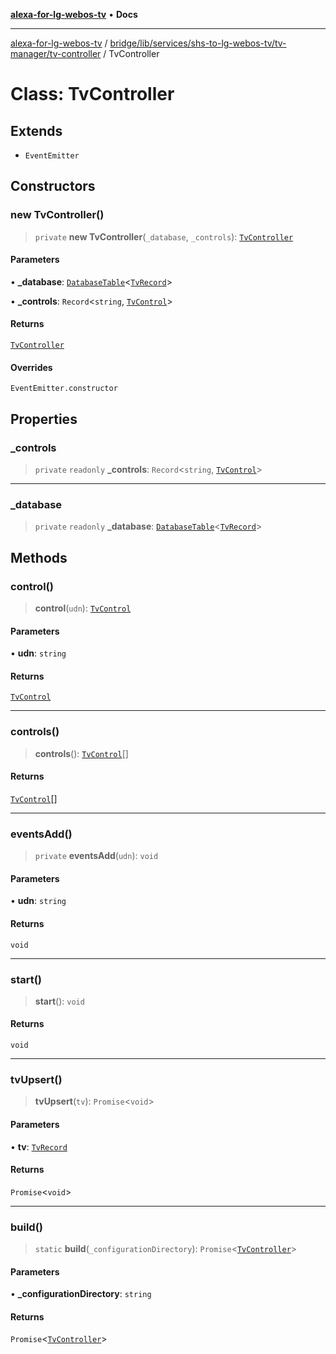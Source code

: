 [**alexa-for-lg-webos-tv**](../../../../../../../README.md) • **Docs**

***

[alexa-for-lg-webos-tv](../../../../../../../modules.md) / [bridge/lib/services/shs-to-lg-webos-tv/tv-manager/tv-controller](../README.md) / TvController

# Class: TvController

## Extends

- `EventEmitter`

## Constructors

### new TvController()

> `private` **new TvController**(`_database`, `_controls`): [`TvController`](TvController.md)

#### Parameters

• **\_database**: [`DatabaseTable`](../../../../../database/classes/DatabaseTable.md)\<[`TvRecord`](../../tv-record/type-aliases/TvRecord.md)\>

• **\_controls**: `Record`\<`string`, [`TvControl`](../../tv-control/classes/TvControl.md)\>

#### Returns

[`TvController`](TvController.md)

#### Overrides

`EventEmitter.constructor`

## Properties

### \_controls

> `private` `readonly` **\_controls**: `Record`\<`string`, [`TvControl`](../../tv-control/classes/TvControl.md)\>

***

### \_database

> `private` `readonly` **\_database**: [`DatabaseTable`](../../../../../database/classes/DatabaseTable.md)\<[`TvRecord`](../../tv-record/type-aliases/TvRecord.md)\>

## Methods

### control()

> **control**(`udn`): [`TvControl`](../../tv-control/classes/TvControl.md)

#### Parameters

• **udn**: `string`

#### Returns

[`TvControl`](../../tv-control/classes/TvControl.md)

***

### controls()

> **controls**(): [`TvControl`](../../tv-control/classes/TvControl.md)[]

#### Returns

[`TvControl`](../../tv-control/classes/TvControl.md)[]

***

### eventsAdd()

> `private` **eventsAdd**(`udn`): `void`

#### Parameters

• **udn**: `string`

#### Returns

`void`

***

### start()

> **start**(): `void`

#### Returns

`void`

***

### tvUpsert()

> **tvUpsert**(`tv`): `Promise`\<`void`\>

#### Parameters

• **tv**: [`TvRecord`](../../tv-record/type-aliases/TvRecord.md)

#### Returns

`Promise`\<`void`\>

***

### build()

> `static` **build**(`_configurationDirectory`): `Promise`\<[`TvController`](TvController.md)\>

#### Parameters

• **\_configurationDirectory**: `string`

#### Returns

`Promise`\<[`TvController`](TvController.md)\>
